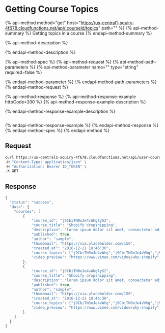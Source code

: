 # Getting Course Topics

{% api-method method="get" host="https://us-central1-squiry-4f678.cloudfunctions.net/api/:courseId/topics" path="" %}
{% api-method-summary %}
Getting topics in a course
{% endapi-method-summary %}

{% api-method-description %}

{% endapi-method-description %}

{% api-method-spec %}
{% api-method-request %}
{% api-method-path-parameters %}
{% api-method-parameter name="" type="string" required=false %}

{% endapi-method-parameter %}
{% endapi-method-path-parameters %}
{% endapi-method-request %}

{% api-method-response %}
{% api-method-response-example httpCode=200 %}
{% api-method-response-example-description %}

{% endapi-method-response-example-description %}

```text

```

{% endapi-method-response-example %}
{% endapi-method-response %}
{% endapi-method-spec %}
{% endapi-method %}

## **Request**

```bash
curl https://us-central1-squiry-4f678.cloudfunctions.net/api/user-courses \
-H "Content-Type: application/json" \
-H "Authorization: Bearer ID_TOKEN" \
-X GET
```

## **Response**

```javascript
{
  "status": "success",
  "data": {
    "courses": [
        {
            "course_id": "j9CbiTN0oJe4vWhglyS2",
            "course_title": "Shopify dropshipping",
            "description": "lorem ipsum dolor sit amet, consectetur adipiscing elit...",
            "published": true,
            "author": "sample",
            "thumbnail": "https://via.placeholder.com/150",
            "created_at": "2016-12-21 18:46:30",
            "course_topics": ["j9CbiTN0oJe4vWhg","j9CbiTN0oJe4vWhg","j9CbiTN0oJe4vWhg"],
            "video_preview": "https://www.vimeo.com/vidoe/why-shopify",
        },
        {
            "course_id": "j9CbiTN0oJe4vWhglyS2",
            "course_title": "Shopify dropshipping",
            "description": "lorem ipsum dolor sit amet, consectetur adipiscing elit...",
            "published": true,
            "author": "sample",
            "thumbnail": "https://via.placeholder.com/150",
            "created_at": "2016-12-21 18:46:30",
            "course_topics": ["j9CbiTN0oJe4vWhg","j9CbiTN0oJe4vWhg","j9CbiTN0oJe4vWhg"],
            "video_preview": "https://www.vimeo.com/vidoe/why-shopify",
        }
    ]
  }
}
```
